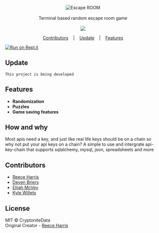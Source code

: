
<p align=center>

  <img src="https://i.imgur.com/LCmNNMI.png" alt="Escape ROOM" />

  <br>
  <br>
  <span>Terminal based random escape room game <br></span>
  <br>
  <a target="_blank" href="https://www.python.org/downloads/" title="Python version"><img src="https://img.shields.io/badge/python-%3E=_3.8-green.svg"></a>
</p>

<p align="center">
  <a href="#Contributors">Contributors</a>
  &nbsp;&nbsp;&nbsp;|&nbsp;&nbsp;&nbsp;
  <a href="#Update">Update</a>
  &nbsp;&nbsp;&nbsp;|&nbsp;&nbsp;&nbsp;
  <a href="#Features">Features</a>
</p>

[![Run on Repl.it](https://user-images.githubusercontent.com/27065646/92304596-bf719b00-ef7f-11ea-987f-2c1f3c323088.png)](https://repl.it/github/sherlock-project/sherlock)

## Update
```console
This project is being developed
```

## Features
* <strong>Randomization</strong>
* <strong>Puzzles</strong>
* <strong>Game saving features</strong>


## How and why
<span>Most apis need a key, and just like real life keys should be on a chain so why not put your api keys on a chain?</span>
<span>A simple to use and intergrate api-key-chain that supports sqlalchemy, mysql, json, spreadsheets and more</span>

## Contributors
* [Reece Harris](https://github.com/NotReeceHarris) 
* [Deven Briers](https://www.linkedin.com/in/deven-briers-5b62541bb/)
* [Elijah McVey](https://www.linkedin.com/in/elijah-mcvey-97a5b81bb/)
* [Kyle Willets](https://www.linkedin.com/in/kyle-willets-2315b81bb/)

## License

MIT © CryptoniteData<br/>
Original Creator - [Reece Harris](https://github.com/NotReeceHarris)
